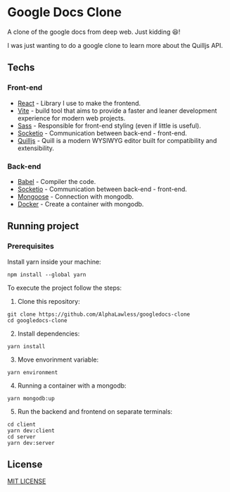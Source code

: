 # Google Docs Clone

A clone of the google docs from deep web. Just kidding 😆!

I was just wanting to do a google clone to learn more about the Quilljs API.

## Techs
### Front-end
- [React](https://reactjs.org) - Library I use to make the frontend.
- [Vite](https://vitejs.dev) - build tool that aims to provide a faster and leaner development experience for modern web projects.
- [Sass](https://sass-lang.com) - Responsible for front-end styling (even if little is useful).
- [Socketio](https://socket.io) - Communication between back-end - front-end.
- [Quilljs](https://quilljs.com/docs/quickstart/) - Quill is a modern WYSIWYG editor built for compatibility and extensibility.

### Back-end

- [Babel](https://babeljs.io) - Compiler the code.
- [Socketio](https://socket.io) - Communication between back-end - front-end.
- [Mongoose](https://mongoosejs.com) - Connection with mongodb.
- [Docker](https://www.docker.com) - Create a container with mongodb.
## Running project

### Prerequisites

Install yarn inside your machine:
```
npm install --global yarn
```

To execute the project follow the steps:

1. Clone this repository:
```
git clone https://github.com/AlphaLawless/googledocs-clone
cd googledocs-clone
```
2. Install dependencies:
```
yarn install
```
3. Move envorinment variable:
```
yarn environment
```
4. Running a container with a mongodb:
```
yarn mongodb:up
```
5. Run the backend and frontend on separate terminals:
```
cd client
yarn dev:client
cd server
yarn dev:server
```
## License

[MIT LICENSE](./LICENSE)

